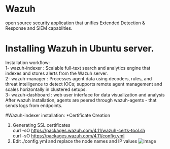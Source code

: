 # Wazuh
open source security application that unifies Extended Detection & Response and SIEM capablities. 

# Installing Wazuh in Ubuntu server.
Installation workflow:  
1- wazuh-indexer : Scalable full-text search and analytics engine that indexes and stores alerts from the Wazuh server.  
2- wazuh-manager : Processes agent data using decoders, rules, and threat intelligence to detect IOCs; supports remote agent management and scales horizontally in clustered setups.  
3- wazuh-dashboard : web user interface for data visualization and analysis  
After wazuh installation, agents are peered through wazuh-agents - that sends logs from endpoints.  

#Wazuh-indexer installation:
*Certificate Creation
1. Generating SSL certificates  
curl -sO https://packages.wazuh.com/4.11/wazuh-certs-tool.sh  
curl -sO https://packages.wazuh.com/4.11/config.yml  
2. Edit ./config.yml and replace the node names and IP values
![image](https://github.com/user-attachments/assets/5ebf72f0-a1d1-4058-acbb-1629c4089c7c)
